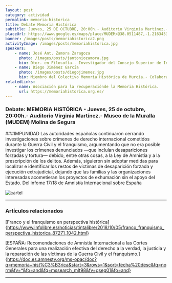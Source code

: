 ```yaml
---
layout: post
category: actividad
permalink: memoria-historica
title: Debate Memoria Histórica
subtitle: Jueves, 25 DE OCTUBRE, 20:00h.- Auditorio Virginia Martínez.- Museo de la Muralla (MUDEM) Molina de Segura
placeUrl: https://www.google.es/maps/place/MUDEM/@38.0511487,-1.2163453,17z/data=!3m1!4b1!4m5!3m4!1s0xd647f567ba291e1:0xde6031502e1b4fbc!8m2!3d38.0511487!4d-1.2141566?hl=es&authuser=0
banner: /images/posts/memoriahistorica2.png
activityImage: /images/posts/memoriahistorica.jpg
speakers: 
    - name: José Ant. Zamora Zaragoza
      photo: /images/posts/jantoniozamora.jpg
      bio: Dtor. en Filosofía.- Investigador del Consejo Superior de Investigaciones Científicas CSIC.
    - name: Diego Jiménez García
      photo: /images/posts/diegojimenez.jpg
      bio: Miembro del Colectivo Memoria Histórica de Murcia.- Colaborador habitual del Diario La Opinión.
relatedLinks: 
    - name: Asociación para la recuperaciónde la Memoria Histórica.
      url: https://memoriahistorica.org.es/
---
```


### Debate:  MEMORIA HISTÓRICA - Jueves, 25 de octubre, 20:00h.- Auditorio Virginia Martínez.- Museo de la Muralla (MUDEM) Molina de Segura

###IMPUNIDAD
Las autoridades españolas continuaron cerrando investigaciones sobre crímenes de
derecho internacional cometidos durante la Guerra Civil y el franquismo, argumentando
que no era posible investigar los crímenes denunciados —que incluían desapariciones
forzadas y tortura— debido, entre otras cosas, a la Ley de Amnistía y a la
prescripción de los delitos. Además, siguieron sin adoptar medidas para localizar
e identificar los restos de víctimas de desaparición forzada y ejecución
extrajudicial, dejando que las familias y las organizaciones interesadas acometieran los
proyectos de exhumación sin el apoyo del Estado.
Del infome 17/18 de Amnistía Internacional sobre España

![cartel](/images/posts/memoriahistorica.png)

***

### Artículos relacionados

[Franco y el franquismo en perspectiva histórica]
{https://www.infolibre.es/noticias/tintalibre/2018/10/05/franco_franquismo_perspectiva_historica_87271_1042.html}

[ESPAÑA: Recomendaciones de Amnistía Internacional a las Cortes Generales para una realización efectiva del derecho a la verdad, la justicia y la reparación de las víctimas de la Guerra Civil y el franquismo.]
{https://doc.es.amnesty.org/ms-opac/doc?q=memoria+hist%C3%B3rica&start=3&rows=1&sort=fecha%20desc&fq=norm&fv=*&fo=and&fq=mssearch_mlt98&fv=gseg01&fo=and}
***
